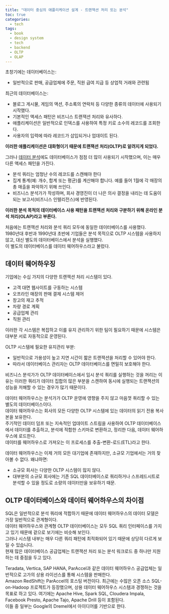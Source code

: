 ```yaml
---
title: "데이터 중심의 애플리케이션 설계 - 트랜잭션 처리 또는 분석"
toc: true
categories:
  - tech
tags:
  - book
  - design system
  - tech
  - backend
  - OLTP
  - OLAP
---
```


초창기에는 데이터베이스는:

- 일반적으로 판매, 공급업체에 주문, 직원 급여 지급 등 상업적 거래와 관련됨

최근의 데이터베이스는:

- 블로그 게시물, 게임의 액션, 주소록의 연락처 등 다양한 종류의 데이터에 사용되기 시작했다.
- 기본적인 액세스 패턴은 비즈니스 트랜잭션 처리와 유사하다.
- 애플리케이션은 일반적으로 인덱스를 사용하여 특정 키로 소수의 레코드를 조회한다.
- 사용자의 입력에 따라 레코드가 삽입되거나 업데이트 된다.

**이러한 애플리케이션은 대화형이기 때문에 트랜잭션 처리(OLTP)로 알려지게 되었다.**

그러나 <u>데이터 분석</u>에도 데이터베이스가 점점 더 많이 사용되기 시작했으며, 이는 매우 다른 액세스 패턴을 가진다.

- 분석 쿼리는 엄청난 수의 레코드를 스캔해야 한다
- 집계 통계(예: 개수, 합계 또는 평균)를 계산해야 합니다. 예를 들어 1월에 각 매장의 총 매출을 파악하기 위해 쓰인다.
- 비즈니스 분석가가 작성하며, 회사 경영진이 더 나은 의사 결정을 내리는 데 도움이 되는 보고서(비즈니스 인텔리전스)에 반영된다.

**이러한 분석 목적의 데이터베이스 사용 패턴을 트랜잭션 처리와 구분하기 위해 온라인 분석 처리(OLAP)라고 부른다.**

처음에는 트랜잭션 처리와 분석 쿼리 모두에 동일한 데이터베이스를 사용했다.  
1980년대 후반과 1990년대 초반에 기업들은 분석 목적으로 OLTP 시스템을 사용하지 않고, 대신 별도의 데이터베이스에서 분석을 실행했다.  
이 별도의 데이터베이스를 데이터 웨어하우스라고 불렀다.

## 데이터 웨어하우징

기업에는 수십 가지의 다양한 트랜잭션 처리 시스템이 있다.

- 고객 대면 웹사이트를 구동하는 시스템
- 오프라인 매장의 판매 결제 시스템 제어
- 창고의 재고 추적
- 차량 경로 계획
- 공급업체 관리
- 직원 관리

이러한 각 시스템은 복잡하고 이를 유지 관리하기 위한 팀이 필요하기 때문에 시스템은 대부분 서로 자동적으로 운영된다.

OLTP 시스템에 필요한 유지관리 부분:

- 일반적으로 가용성이 높고 지연 시간이 짧은 트랜잭션을 처리할 수 있어야 한다.
- 따라서 데이터베이스 관리자는 OLTP 데이터베이스를 면밀히 보호해야 한다.

비즈니스 분석가가 OLTP 데이터베이스에서 임시 분석 쿼리를 실행하는 것을 꺼리는 이유는 이러한 쿼리가 데이터 집합의 많은 부분을 스캔하여 동시에 실행되는 트랜잭션의 성능을 저해할 수 있는 경우가 많기 때문이다.

데이터 웨어하우스는 분석가가 OLTP 운영에 영향을 주지 않고 마음껏 쿼리할 수 있는 별도의 데이터베이스이다.  
데이터 웨어하우스는 회사의 모든 다양한 OLTP 시스템에 있는 데이터의 읽기 전용 복사본을 보유한다.  
주기적인 데이터 덤프 또는 지속적인 업데이트 스트림을 사용하여 OLTP 데이터베이스에서 데이터를 추출하고, 분석에 적합한 스키마로 변환하고, 정리한 다음, 데이터 웨어하우스에 로드한다.  
데이터를 웨어하우스로 가져오는 이 프로세스를 추출-변환-로드(ETL)라고 한다.

데이터 웨어하우스는 이제 거의 모든 대기업에 존재하지만, 소규모 기업에서는 거의 찾아볼 수 없다.
왜냐하면:

- 소규모 회사는 다양한 OLTP 시스템이 많지 않다.
- 대부분의 소규모 회사에는 기존 SQL 데이터베이스로 쿼리하거나 스프레드시트로 분석할 수 있을 정도로 소량의 데이터만을 보유하기 때문.

## OLTP 데이터베이스와 데이터 웨어하우스의 차이점

SQL은 일반적으로 분석 쿼리에 적합하기 때문에 데이터 웨어하우스의 데이터 모델은 가장 일반적으로 관계형이다.  
데이터 웨어하우스와 관계형 OLTP 데이터베이스는 모두 SQL 쿼리 인터페이스를 가지고 있기 때문에 겉으로 보기에는 비슷해 보인다.  
그러나 시스템 내부는 매우 다른 쿼리 패턴에 최적화되어 있기 때문에 상당히 다르게 보일 수 있습니다.  
현재 많은 데이터베이스 공급업체는 트랜잭션 처리 또는 분석 워크로드 중 하나만 지원하는 데 중점을 두고 있다.

Teradata, Vertica, SAP HANA, ParAccel과 같은 데이터 웨어하우스 공급업체는 일반적으로 고가의 상용 라이선스를 통해 시스템을 판매한다.  
Amazon RedShift는 ParAccel의 호스팅 버전이다. 최근에는 수많은 오픈 소스 SQL-on-Hadoop 프로젝트가 등장했으며, 상용 데이터 웨어하우스 시스템과 경쟁하는 것을 목표로 하고 있다. 여기에는 Apache Hive, Spark SQL, Cloudera Impala, Facebook Presto, Apache Tajo, Apache Drill 등이 포함된다.  
이들 중 일부는 Google의 Dremel에서 아이디어를 기반으로 한다.

